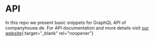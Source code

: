 # API
In this repo we present basic snippets for GraphQL API of companyhouse.de.
For API documentation and more details visit [our website](https://www.companyhouse.de/api){:target="_blank" rel="noopener"}
